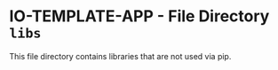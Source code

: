 # IO-TEMPLATE-APP - File Directory **`libs`**

This file directory contains libraries that are not used via pip.
